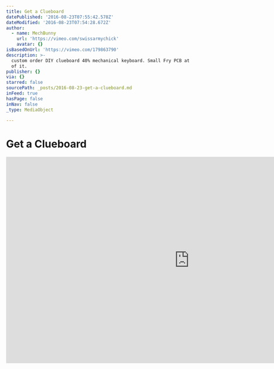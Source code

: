 ```yaml
---
title: Get a Clueboard
datePublished: '2016-08-23T07:55:42.578Z'
dateModified: '2016-08-23T07:54:28.672Z'
author:
  - name: MechBunny
    url: 'https://vimeo.com/swissarmychick'
    avatar: {}
isBasedOnUrl: 'https://vimeo.com/179863790'
description: >-
  custom order DIY clueboard 40% mechanical keyboard. Small Fry PCB at the heart
  of it.
publisher: {}
via: {}
starred: false
sourcePath: _posts/2016-08-23-get-a-clueboard.md
inFeed: true
hasPage: false
inNav: false
_type: MediaObject

---
```

# Get a Clueboard

<iframe src="https://cdn.embedly.com/widgets/media.html?src=https%3A%2F%2Fplayer.vimeo.com%2Fvideo%2F179863790&amp;url=https%3A%2F%2Fvimeo.com%2F179863790&amp;image=https%3A%2F%2Fi.vimeocdn.com%2Fvideo%2F587896974_1280.jpg&amp;key=b7d04c9b404c499eba89ee7072e1c4f7&amp;type=text%2Fhtml&amp;schema=vimeo" width="1000" height="563" scrolling="no" frameborder="0" allowfullscreen="" style=""></iframe>